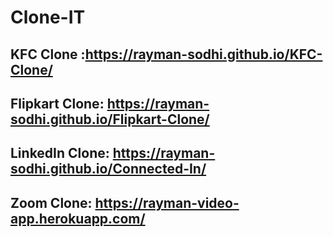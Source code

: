 # Clone-IT
 
 ## KFC Clone :https://rayman-sodhi.github.io/KFC-Clone/
 ## Flipkart Clone: https://rayman-sodhi.github.io/Flipkart-Clone/
 ## LinkedIn Clone: https://rayman-sodhi.github.io/Connected-In/
 ## Zoom Clone: https://rayman-video-app.herokuapp.com/
